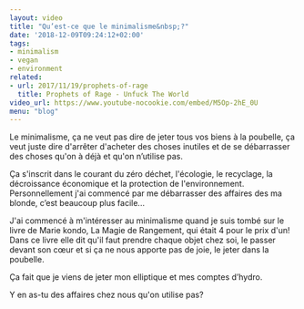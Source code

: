 ```yaml
---
layout: video
title: "Qu’est-ce que le minimalisme&nbsp;?"
date: '2018-12-09T09:24:12+02:00'
tags:
- minimalism
- vegan
- environment
related:
- url: 2017/11/19/prophets-of-rage
  title: Prophets of Rage - Unfuck The World
video_url: https://www.youtube-nocookie.com/embed/M5Op-2hE_0U
menu: "blog"
---
```

Le minimalisme, ça ne veut pas dire de jeter tous vos biens à la poubelle, ça veut juste dire d'arrêter d'acheter des choses inutiles et de se débarrasser des choses qu'on à déjà et qu'on n’utilise pas.

Ça s'inscrit dans le courant du zéro déchet, l'écologie, le recyclage, la décroissance économique et la protection de l'environnement. Personnellement j'ai commencé par me débarrasser des affaires des ma blonde, c’est beaucoup plus facile...

J'ai commencé à m'intéresser au minimalisme quand je suis tombé sur le livre de Marie kondo, La Magie de Rangement, qui était 4 pour le prix d'un! Dans ce livre elle dit qu'il faut prendre chaque objet chez soi, le passer devant son cœur et si ça ne nous apporte pas de joie, le jeter dans la poubelle.

Ça fait que je viens de jeter mon elliptique et mes comptes d’hydro.

Y en as-tu des affaires chez nous qu'on utilise pas?
